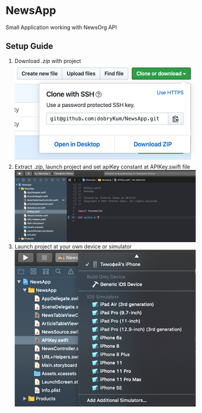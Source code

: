 # NewsApp
Small Application working with NewsOrg API

## Setup Guide

1. Download *.zip* with project
    ![ Download button at GitHub](ForREADME/GitHub.png)
2. Extract *.zip*, launch project and set apiKey constant at APIKey.swift file 
    ![ApiKey insert](ForREADME/ApiKey.png)
3. Launch project at your own device or simulator
    ![Devices for launching](ForREADME/Devices.png)
